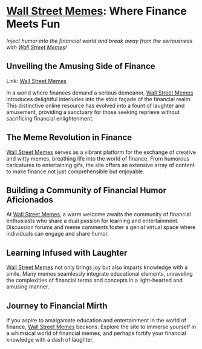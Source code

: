 # [Wall Street Memes](https://wallstretmemes.site): Where Finance Meets Fun

*Inject humor into the financial world and break away from the seriousness with [Wall Street Memes](https://wallstretmemes.site)!*

## Unveiling the Amusing Side of Finance
Link: [Wall Street Memes](https://wallstretmemes.site)

In a world where finances demand a serious demeanor, [Wall Street Memes](https://wallstretmemes.site) introduces delightful interludes into the stoic façade of the financial realm. This distinctive online resource has evolved into a fount of laughter and amusement, providing a sanctuary for those seeking reprieve without sacrificing financial enlightenment.

## The Meme Revolution in Finance
[Wall Street Memes](https://wallstretmemes.site) serves as a vibrant platform for the exchange of creative and witty memes, breathing life into the world of finance. From humorous caricatures to entertaining gifs, the site offers an extensive array of content to make finance not just comprehensible but enjoyable.

## Building a Community of Financial Humor Aficionados
At [Wall Street Memes](https://wallstretmemes.site), a warm welcome awaits the community of financial enthusiasts who share a dual passion for learning and entertainment. Discussion forums and meme comments foster a genial virtual space where individuals can engage and share humor.

## Learning Infused with Laughter
[Wall Street Memes](https://wallstretmemes.site) not only brings joy but also imparts knowledge with a smile. Many memes seamlessly integrate educational elements, unraveling the complexities of financial terms and concepts in a light-hearted and amusing manner.

## Journey to Financial Mirth
If you aspire to amalgamate education and entertainment in the world of finance, [Wall Street Memes](https://wallstretmemes.site) beckons. Explore the site to immerse yourself in a whimsical world of financial memes, and perhaps fortify your financial knowledge with a dash of laughter.
